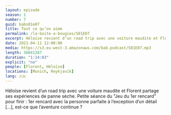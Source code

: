 ```yaml
---
layout: episode
season: 1
number: 7
guid: babs01e07
title: Tout ce qu’on aime
permalink: /la-boite-a-bougies/S01E07
excerpt: Héloïse revient d’un road trip avec une voiture maudite et Florent partage ses expériences de panne sèche. Petite séance du "Jeu du 1er rencard" pour finir 1er rencard avec la personne parfaite à l’exception d’un détail [...], est-ce que l’aventure continue ?
date: 2021-04-11 12:00:00
media: https://s3.eu-west-3.amazonaws.com/bab.podcast/S01E07.mp3
length: 36041287
duration: "1:14:03"
explicit: "no"
people: [Florent, Héloïse]
locations: [Munich, Reykjavík]
lang: 🇫🇷
---
```


Héloïse revient d’un road trip avec une voiture maudite et Florent partage ses expériences de panne sèche. Petite séance du "Jeu du 1er rencard" pour finir : 1er rencard avec la personne parfaite à l’exception d’un détail [...], est-ce que l’aventure continue ?